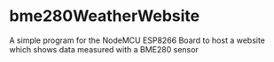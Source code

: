 # bme280WeatherWebsite
A simple program for the NodeMCU ESP8266 Board to host a website which shows data measured with a BME280 sensor

